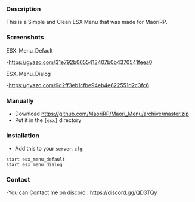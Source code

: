 ### Description

This is a Simple and Clean ESX Menu that was made for MaoriRP.

### Screenshots

ESX_Menu_Default

-https://gyazo.com/31e792b0655413407b0b4370541feea0

ESX_Menu_Dialog

-https://gyazo.com/9d2ff3eb1cfbe94eb4e622551d2c3fc6

### Manually
- Download https://github.com/MaoriRP/Maori_Menu/archive/master.zip
- Put it in the `[esx]` directory

### Installation
- Add this to your `server.cfg`:

```
start esx_menu_default
start esx_menu_dialog
```

### Contact

-You can Contact me on discord : https://discord.gg/QD3TQy
